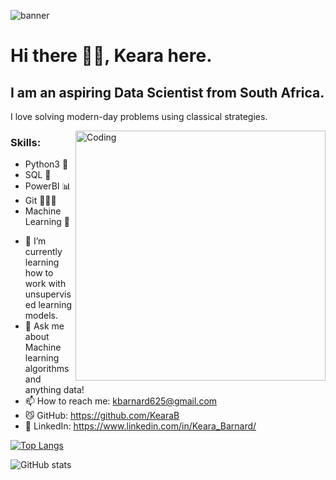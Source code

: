 

![banner](https://user-images.githubusercontent.com/100834626/177051725-12fafb53-f120-4c5c-b7f9-2cc583a1b805.png)




# Hi there 👋🏻,  Keara here.

## I am an aspiring Data Scientist from South Africa.

I love solving modern-day problems using classical strategies.

<img align="right" alt="Coding" width="400" src="https://i.pinimg.com/originals/e4/26/70/e426702edf874b181aced1e2fa5c6cde.gif">


### Skills: 
* Python3 🐍
* SQL 🐬
* PowerBI 📊
* Git 👩🏻‍💻
* Machine Learning 🤖

- 🌱 I’m currently learning how to work with unsupervised learning models. 
- 💬 Ask me about Machine learning algorithms and anything data! 
- 📫 How to reach me: kbarnard625@gmail.com 
- 😼 GitHub: https://github.com/KearaB
- 🔗 LinkedIn: https://www.linkedin.com/in/Keara_Barnard/




[![Top Langs](https://github-readme-stats.vercel.app/api/top-langs/?username=KearaB)](https://github.com/anuraghazra/github-readme-stats)

![GitHub stats](https://github-readme-stats.vercel.app/api?username=KearaB&show_icons=true)  

